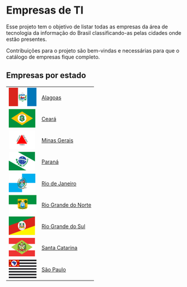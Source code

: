 # Empresas de TI

Esse projeto tem o objetivo de listar todas as empresas da área de tecnologia da informação do Brasil classificando-as pelas cidades onde estão presentes.

Contribuições para o projeto são bem-vindas e necessárias para que o catálogo de empresas fique completo.

## Empresas por estado

|||
| ------- | --- |
| ![Alagoas](img/bandeiras/alagoas.png)                          | [Alagoas](/alagoas.md)                         |
| ![Ceará](img/bandeiras//ceara.png)                             | [Ceará](/ceara.md)                             |
| ![Minas Gerais](img/bandeiras//minas-gerais.png)               | [Minas Gerais](/minas-gerais.md)               |
| ![Paraná](img/bandeiras//parana.png)                           | [Paraná](/parana.md)                           |
| ![Rio de Janeiro](img/bandeiras//rio-de-janeiro.png)           | [Rio de Janeiro](/rio-de-janeiro.md)           |
| ![Rio Grande do Norte](img/bandeiras//rio-grande-do-norte.png) | [Rio Grande do Norte](/rio-grande-do-norte.md) |
| ![Rio Grande do Sul](img/bandeiras//rio-grande-do-sul.png)     | [Rio Grande do Sul](/rio-grande-do-sul.md)     |
| ![Santa Catarina](img/bandeiras//santa-catarina.png)           | [Santa Catarina](/santa-catarina.md)           |
| ![São Paulo](img/bandeiras//sao-paulo.png)                     | [São Paulo](/sao-paulo.md)                     |
